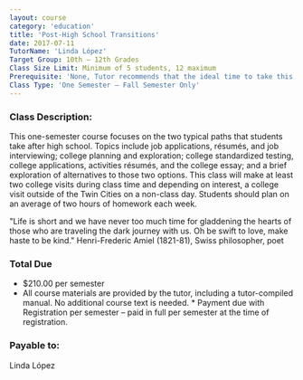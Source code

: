 ---layout: coursecategory: 'education'title: 'Post-High School Transitions'date: 2017-07-11TutorName: 'Linda López'Target Group: 10th – 12th GradesClass Size Limit: Minimum of 5 students, 12 maximum 
Prerequisite: 'None, Tutor recommends that the ideal time to take this course is the fall of a student's 11th grade' 
Class Type: 'One Semester – Fall Semester Only' 
---### Class Description:This one-semester course focuses on the two typical paths that students take after high school. Topics include job applications, résumés, and job interviewing; college planning and exploration; college standardized testing, college applications, activities résumés, and the college essay; and a brief exploration of alternatives to those two options. This class will make at least two college visits during class time and depending on interest, a college visit outside of the Twin Cities on a non-class day. Students should plan on an average of two hours of homework each week. "Life is short and we have never too much time for gladdening the hearts of those who are traveling the dark journey with us. Oh be swift to love, make haste to be kind." Henri-Frederic Amiel (1821-81), Swiss philosopher, poet### Total Due*	$210.00 per semester*	All course materials are provided by the tutor, including a tutor-compiled manual.  No additional course text is needed. *  Payment due with Registration per semester – paid in full per semester at the time of registration.### Payable to:Linda López